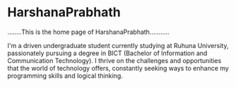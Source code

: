 # HarshanaPrabhath

........This is the home page of HarshanaPrabhath...........

 I'm a driven undergraduate student currently studying at Ruhuna University, 
 passionately pursuing a degree in BICT (Bachelor of Information and Communication Technology). 
 I thrive on the challenges and opportunities that the world of technology offers, 
 constantly seeking ways to enhance my programming skills and logical thinking.
